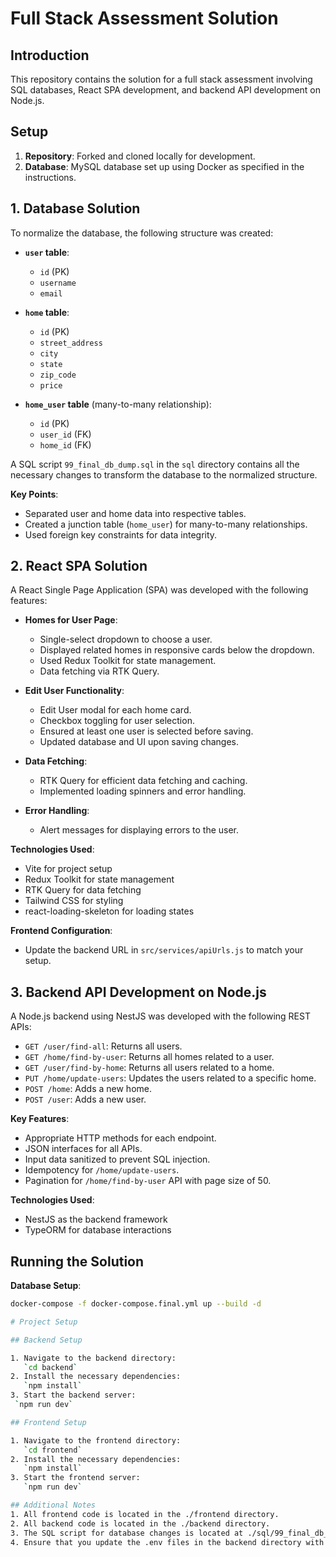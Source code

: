 # Full Stack Assessment Solution

## Introduction
This repository contains the solution for a full stack assessment involving SQL databases, React SPA development, and backend API development on Node.js.

## Setup
1. **Repository**: Forked and cloned locally for development.
2. **Database**: MySQL database set up using Docker as specified in the instructions.

## 1. Database Solution
To normalize the database, the following structure was created:

- **`user` table**:
  - `id` (PK)
  - `username`
  - `email`

- **`home` table**:
  - `id` (PK)
  - `street_address`
  - `city`
  - `state`
  - `zip_code`
  - `price`

- **`home_user` table** (many-to-many relationship):
  - `id` (PK)
  - `user_id` (FK)
  - `home_id` (FK)

A SQL script `99_final_db_dump.sql` in the `sql` directory contains all the necessary changes to transform the database to the normalized structure.

**Key Points**:
- Separated user and home data into respective tables.
- Created a junction table (`home_user`) for many-to-many relationships.
- Used foreign key constraints for data integrity.

## 2. React SPA Solution
A React Single Page Application (SPA) was developed with the following features:

- **Homes for User Page**:
  - Single-select dropdown to choose a user.
  - Displayed related homes in responsive cards below the dropdown.
  - Used Redux Toolkit for state management.
  - Data fetching via RTK Query.

- **Edit User Functionality**:
  - Edit User modal for each home card.
  - Checkbox toggling for user selection.
  - Ensured at least one user is selected before saving.
  - Updated database and UI upon saving changes.

- **Data Fetching**:
  - RTK Query for efficient data fetching and caching.
  - Implemented loading spinners and error handling.

- **Error Handling**:
  - Alert messages for displaying errors to the user.

**Technologies Used**:
- Vite for project setup
- Redux Toolkit for state management
- RTK Query for data fetching
- Tailwind CSS for styling
- react-loading-skeleton for loading states

**Frontend Configuration**:
- Update the backend URL in `src/services/apiUrls.js` to match your setup.

## 3. Backend API Development on Node.js
A Node.js backend using NestJS was developed with the following REST APIs:

- `GET /user/find-all`: Returns all users.
- `GET /home/find-by-user`: Returns all homes related to a user.
- `GET /user/find-by-home`: Returns all users related to a home.
- `PUT /home/update-users`: Updates the users related to a specific home.
- `POST /home`: Adds a new home.
- `POST /user`: Adds a new user.

**Key Features**:
- Appropriate HTTP methods for each endpoint.
- JSON interfaces for all APIs.
- Input data sanitized to prevent SQL injection.
- Idempotency for `/home/update-users`.
- Pagination for `/home/find-by-user` API with page size of 50.

**Technologies Used**:
- NestJS as the backend framework
- TypeORM for database interactions

## Running the Solution

**Database Setup**:
```bash
docker-compose -f docker-compose.final.yml up --build -d

# Project Setup

## Backend Setup

1. Navigate to the backend directory:
   `cd backend`
2. Install the necessary dependencies:
   `npm install`
3. Start the backend server:
 `npm run dev`

## Frontend Setup

1. Navigate to the frontend directory:
   `cd frontend`
2. Install the necessary dependencies:
   `npm install`
3. Start the frontend server:
   `npm run dev`

## Additional Notes
1. All frontend code is located in the ./frontend directory.
2. All backend code is located in the ./backend directory.
3. The SQL script for database changes is located at ./sql/99_final_db_dump.sql.
4. Ensure that you update the .env files in the backend directory with the appropriate configuration.
  
